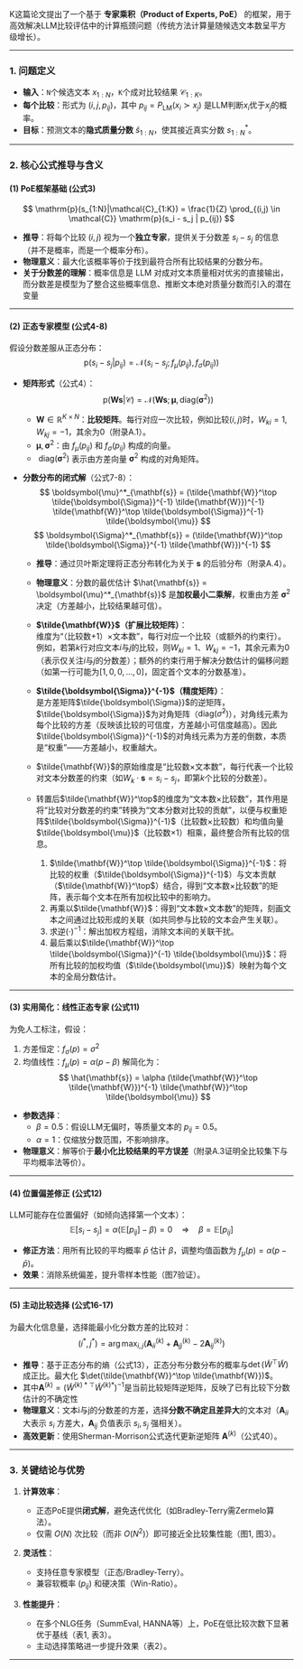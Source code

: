 K这篇论文提出了一个基于 **专家乘积（Product of Experts, PoE）** 的框架，用于高效解决LLM比较评估中的计算瓶颈问题（传统方法计算量随候选文本数呈平方级增长）。

---

### **1. 问题定义**
- **输入**：`N`个候选文本 $x_{1:N}$，`K`个成对比较结果 $\mathcal{C}_{1:K}$。
- **每个比较**：形式为 $(i, j, p_{ij})$，其中 $p_{ij} = P_{\text{LM}}(x_i \succ x_j)$ 是LLM判断$x_i$优于$x_j$的概率。
- **目标**：预测文本的**隐式质量分数** $\hat{s}_{1:N}$，使其接近真实分数 $s^*_{1:N}$。

---

### **2. 核心公式推导与含义**
#### **(1) PoE框架基础 (公式3)**
$$
\mathrm{p}(s_{1:N}|\mathcal{C}_{1:K}) = \frac{1}{Z} \prod_{(i,j) \in \mathcal{C}} \mathrm{p}(s_i - s_j | p_{ij})
$$
- **推导**：将每个比较 $(i,j)$ 视为一个**独立专家**，提供关于分数差 $s_i - s_j$ 的信息（并不是概率，而是一个概率分布）。
- **物理意义**：最大化该概率等价于找到最符合所有比较结果的分数分布。
- **关于分数差的理解**：概率信息是 LLM 对成对文本质量相对优劣的直接输出，而分数差是模型为了整合这些概率信息、推断文本绝对质量分数而引入的潜在变量
---

#### **(2) 正态专家模型 (公式4-8)**
假设分数差服从正态分布：
$$
\mathrm{p}(s_i - s_j | p_{ij}) = \mathcal{N}\big( s_i - s_j; f_\mu(p_{ij}), f_\sigma(p_{ij}) \big)
$$
- **矩阵形式**（公式4）：
  $$
  \mathrm{p}(\mathbf{W}\mathbf{s} | \mathcal{C}) = \mathcal{N}\big( \mathbf{W}\mathbf{s}; \boldsymbol{\mu}, \text{diag}(\boldsymbol{\sigma}^2) \big)
  $$
  - $\mathbf{W} \in \mathbb{R}^{K \times N}$：**比较矩阵**。每行对应一次比较，例如比较$(i,j)$时，$W_{ki}=1, W_{kj}=-1$，其余为0（附录A.1）。
  - $\boldsymbol{\mu}, \boldsymbol{\sigma}^2$：由 $f_\mu(p_{ij})$ 和 $f_\sigma(p_{ij})$ 构成的向量。
  -  $\text{diag}(\boldsymbol{\sigma}^2)$ 表示由方差向量 $\boldsymbol{\sigma}^2$ 构成的对角矩阵。

- **分数分布的闭式解**（公式7-8）：
  $$
  \boldsymbol{\mu}^*_{\mathbf{s}} = (\tilde{\mathbf{W}}^\top \tilde{\boldsymbol{\Sigma}}^{-1} \tilde{\mathbf{W}})^{-1} \tilde{\mathbf{W}}^\top \tilde{\boldsymbol{\Sigma}}^{-1} \tilde{\boldsymbol{\mu}}
  $$
  $$
  \boldsymbol{\Sigma}^*_{\mathbf{s}} = (\tilde{\mathbf{W}}^\top \tilde{\boldsymbol{\Sigma}}^{-1} \tilde{\mathbf{W}})^{-1}
  $$
  - **推导**：通过贝叶斯定理将正态分布转化为关于 $\mathbf{s}$ 的后验分布（附录A.4）。
  - **物理意义**：分数的最优估计 $\hat{\mathbf{s}} = \boldsymbol{\mu}^*_{\mathbf{s}}$ 是**加权最小二乘解**，权重由方差 $\boldsymbol{\sigma}^2$ 决定（方差越小，比较结果越可信）。

  - **$\tilde{\mathbf{W}}$（扩展比较矩阵）**：  
    维度为“（比较数+1）×文本数”，每行对应一个比较（或额外的约束行）。例如，若第$k$行对应文本$i$与$j$的比较，则$W_{ki}=1$、$W_{kj}=-1$，其余元素为0（表示仅关注$i$与$j$的分数差）；额外的约束行用于解决分数估计的偏移问题（如第一行可能为$[1, 0, 0, ..., 0]$，固定首个文本的分数基准）。  

  - **$\tilde{\boldsymbol{\Sigma}}^{-1}$（精度矩阵）**：  
    是方差矩阵$\tilde{\boldsymbol{\Sigma}}$的逆矩阵，$\tilde{\boldsymbol{\Sigma}}$为对角矩阵（$\text{diag}(\tilde{\sigma}^2)$），对角线元素为每个比较的方差（反映该比较的可信度，方差越小可信度越高）。因此$\tilde{\boldsymbol{\Sigma}}^{-1}$的对角线元素为方差的倒数，本质是“权重”——方差越小，权重越大。  
   - $\tilde{\mathbf{W}}$的原始维度是“比较数×文本数”，每行代表一个比较对文本分数差的约束（如$W_{k} \cdot \mathbf{s} = s_i - s_j$，即第$k$个比较的分数差）。  
   - 转置后$\tilde{\mathbf{W}}^\top$的维度为“文本数×比较数”，其作用是将“比较对分数差的约束”转换为“文本分数对比较的贡献”，以便与权重矩阵$\tilde{\boldsymbol{\Sigma}}^{-1}$（比较数×比较数）和均值向量$\tilde{\boldsymbol{\mu}}$（比较数×1）相乘，最终整合所有比较的信息。  


        1. $\tilde{\mathbf{W}}^\top \tilde{\boldsymbol{\Sigma}}^{-1}$：将比较的权重（$\tilde{\boldsymbol{\Sigma}}^{-1}$）与文本贡献（$\tilde{\mathbf{W}}^\top$）结合，得到“文本数×比较数”的矩阵，表示每个文本在所有加权比较中的影响力。  
        2. 再乘以$\tilde{\mathbf{W}}$：得到“文本数×文本数”的矩阵，刻画文本之间通过比较形成的关联（如共同参与比较的文本会产生关联）。  
        3. 求逆$(\cdot)^{-1}$：解出加权方程组，消除文本间的关联干扰。  
        4. 最后乘以$\tilde{\mathbf{W}}^\top \tilde{\boldsymbol{\Sigma}}^{-1} \tilde{\boldsymbol{\mu}}$：将所有比较的加权均值（$\tilde{\boldsymbol{\mu}}$）映射为每个文本的全局分数估计。  

---

#### **(3) 实用简化：线性正态专家 (公式11)**
为免人工标注，假设：
1. 方差恒定：$f_\sigma(p) = \sigma^2$
2. 均值线性：$f_\mu(p) = \alpha (p - \beta)$
解简化为：
$$
\hat{\mathbf{s}} = \alpha (\tilde{\mathbf{W}}^\top \tilde{\mathbf{W}})^{-1} \tilde{\mathbf{W}}^\top \tilde{\boldsymbol{\mu}}
$$
- **参数选择**：
  - $\beta = 0.5$：假设LLM无偏时，等质量文本的 $p_{ij}=0.5$。
  - $\alpha = 1$：仅缩放分数范围，不影响排序。
- **物理意义**：解等价于**最小化比较结果的平方误差**（附录A.3证明全比较集下与平均概率法等价）。

---

#### **(4) 位置偏差修正 (公式12)**
LLM可能存在位置偏好（如倾向选择第一个文本）：
$$
\mathbb{E}[s_i - s_j] = \alpha (\mathbb{E}[p_{ij}] - \beta) = 0 \quad \Rightarrow \quad \beta = \mathbb{E}[p_{ij}]
$$
- **修正方法**：用所有比较的平均概率 $\bar{p}$ 估计 $\beta$，调整均值函数为 $f_\mu(p) = \alpha (p - \bar{p})$。
- **效果**：消除系统偏差，提升零样本性能（图7验证）。

---

#### **(5) 主动比较选择 (公式16-17)**
为最大化信息量，选择能最小化分数方差的比较对：
$$
(i^*, j^*) = \arg\max_{i,j} \left( \mathbf{A}_{ii}^{(k)} + \mathbf{A}_{jj}^{(k)} - 2\mathbf{A}_{ij}^{(k)} \right)
$$
- **推导**：基于正态分布的熵（公式13），正态分布分数分布的概率与$\det(\tilde{W}^\top \tilde{W})$成正比。最大化 $\det(\tilde{\mathbf{W}}^\top \tilde{\mathbf{W}})$。
- 其中$\mathbf{A}^{(k)} = (\tilde{W}^{(k)*\top} \tilde{W}^{(k)*})^{-1}$是当前比较矩阵逆矩阵，反映了已有比较下分数估计的不确定性
- **物理意义**：文本i与j的分数差的方差，选择**分数不确定且差异大**的文本对（$\mathbf{A}_{ii}$ 大表示 $s_i$ 方差大，$\mathbf{A}_{ij}$ 负值表示 $s_i, s_j$ 强相关）。
- **高效更新**：使用Sherman-Morrison公式迭代更新逆矩阵 $\mathbf{A}^{(k)}$（公式40）。

---

### **3. 关键结论与优势**
1. **计算效率**：
   - 正态PoE提供**闭式解**，避免迭代优化（如Bradley-Terry需Zermelo算法）。
   - 仅需 $O(N)$ 次比较（而非 $O(N^2)$）即可接近全比较集性能（图1, 图3）。

2. **灵活性**：
   - 支持任意专家模型（正态/Bradley-Terry）。
   - 兼容软概率 ($p_{ij}$) 和硬决策（Win-Ratio）。

3. **性能提升**：
   - 在多个NLG任务（SummEval, HANNA等）上，PoE在低比较次数下显著优于基线（表1, 表3）。
   - 主动选择策略进一步提升效果（表2）。

---

